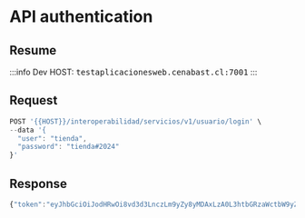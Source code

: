 # API authentication

## Resume

:::info
Dev HOST: <kbd>testaplicacionesweb.cenabast.cl:7001</kbd> 
:::

## Request

```jsx
POST '{{HOST}}/interoperabilidad/servicios/v1/usuario/login' \
--data '{
  "user": "tienda",
  "password": "tienda#2024"
}'
```

## Response

```jsx
{"token":"eyJhbGciOiJodHRwOi8vd3d3LnczLm9yZy8yMDAxLzA0L3htbGRzaWctbW9yZSNobWFjLXNoYTI1NiIsInR5cCI6IkpXVCJ9.eyJodHRwOi8vc2NoZW1hcy54bWxzb2FwLm9yZy93cy8yMDA1LzA1L2lkZW50aXR5L2NsYWltcy9zaWQiOiIxOSIsImh0dHA6Ly9zY2hlbWFzLnhtbHNvYXAub3JnL3dzLzIwMDkvMDkvaWRlbnRpdHkvY2xhaW1zL2FjdG9yIjoiVXNlciIsImV4cCI6MTcwNTM1MTgzMywiaXNzIjoiVElFTkRBLVRFU1QtVEkiLCJhdWQiOiJodHRwczovL3Rlc3RhcGxpY2FjaW9uZXN3ZWIuY2VuYWJhc3QuY2w6NzAwMSJ9.0QklvN0urZMnlZOlmyf8WBOyd5CIIpeLQyL6P9XiOj8"}
```